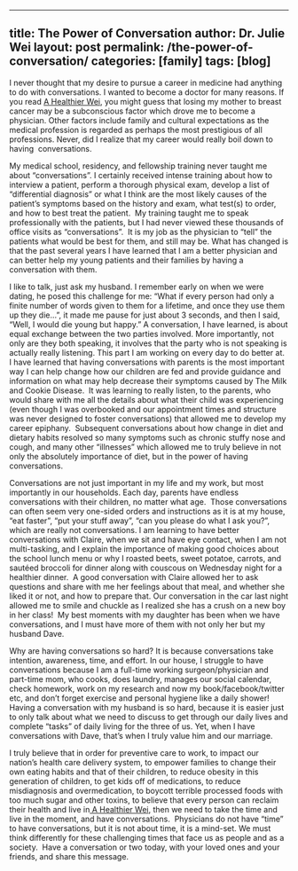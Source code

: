 
---
title: The Power of Conversation
author: Dr. Julie Wei
layout: post
permalink: /the-power-of-conversation/
categories: [family]
tags: [blog]
---
I never thought that my desire to pursue a career in medicine had anything to do with conversations. I wanted to become a doctor for many reasons. If you read [A Healthier Wei][1], you might guess that losing my mother to breast cancer may be a subconscious factor which drove me to become a physician. Other factors include family and cultural expectations as the medical profession is regarded as perhaps the most prestigious of all professions. Never, did I realize that my career would really boil down to having  conversations.

My medical school, residency, and fellowship training never taught me about “conversations”. I certainly received intense training about how to interview a patient, perform a thorough physical exam, develop a list of “differential diagnosis” or what I think are the most likely causes of the patient’s symptoms based on the history and exam, what test(s) to order, and how to best treat the patient.  My training taught me to speak professionally with the patients, but I had never viewed these thousands of office visits as “conversations”.  It is my job as the physician to “tell” the patients what would be best for them, and still may be. What has changed is that the past several years I have learned that I am a better physician and can better help my young patients and their families by having a conversation with them.

I like to talk, just ask my husband. I remember early on when we were dating, he posed this challenge for me: “What if every person had only a finite number of words given to them for a lifetime, and once they use them up they die…”, it made me pause for just about 3 seconds, and then I said, “Well, I would die young but happy.” A conversation, I have learned, is about equal exchange between the two parties involved. More importantly, not only are they both speaking, it involves that the party who is not speaking is actually really listening. This part I am working on every day to do better at. I have learned that having conversations with parents is the most important way I can help change how our children are fed and provide guidance and information on what may help decrease their symptoms caused by The Milk and Cookie Disease.  It was learning to really listen, to the parents, who would share with me all the details about what their child was experiencing (even though I was overbooked and our appointment times and structure was never designed to foster conversations) that allowed me to develop my career epiphany.  Subsequent conversations about how change in diet and dietary habits resolved so many symptoms such as chronic stuffy nose and cough, and many other “illnesses” which allowed me to truly believe in not only the absolutely importance of diet, but in the power of having conversations.

Conversations are not just important in my life and my work, but most importantly in our households. Each day, parents have endless conversations with their children, no matter what age.  Those conversations can often seem very one-sided orders and instructions as it is at my house, “eat faster”, “put your stuff away”, “can you please do what I ask you?”, which are really not conversations. I am learning to have better conversations with Claire, when we sit and have eye contact, when I am not multi-tasking, and I explain the importance of making good choices about the school lunch menu or why I roasted beets, sweet potatoe, carrots, and sautéed broccoli for dinner along with couscous on Wednesday night for a healthier dinner.  A good conversation with Claire allowed her to ask questions and share with me her feelings about that meal, and whether she liked it or not, and how to prepare that. Our conversation in the car last night allowed me to smile and chuckle as I realized she has a crush on a new boy in her class!  My best moments with my daughter has been when we have conversations, and I must have more of them with not only her but my husband Dave.

Why are having conversations so hard? It is because conversations take intention, awareness, time, and effort. In our house, I struggle to have conversations because I am a full-time working surgeon/physician and part-time mom, who cooks, does laundry, manages our social calendar, check homework, work on my research and now my book/facebook/twitter etc, and don’t forget exercise and personal hygiene like a daily shower!  Having a conversation with my husband is so hard, because it is easier just to only talk about what we need to discuss to get through our daily lives and complete “tasks” of daily living for the three of us. Yet, when I have conversations with Dave, that’s when I truly value him and our marriage.

I truly believe that in order for preventive care to work, to impact our nation’s health care delivery system, to empower families to change their own eating habits and that of their children, to reduce obesity in this generation of children, to get kids off of medications, to reduce misdiagnosis and overmedication, to boycott terrible processed foods with too much sugar and other toxins, to believe that every person can reclaim their health and live in[ A Healthier Wei][1], then we need to take the time and live in the moment, and have conversations.  Physicians do not have “time” to have conversations, but it is not about time, it is a mind-set. We must think differently for these challenging times that face us as people and as a society.  Have a conversation or two today, with your loved ones and your friends, and share this message.

 [1]: /book/ "The Book"
 [2]: /book/